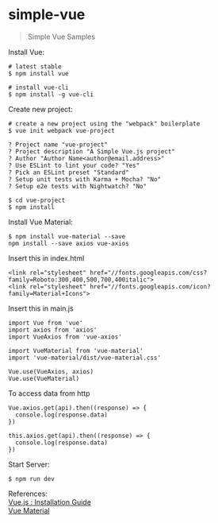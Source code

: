 # simple-vue
> Simple Vue Samples

Install Vue:<br/>
```
# latest stable
$ npm install vue

# install vue-cli
$ npm install -g vue-cli
```

Create new project:
```
# create a new project using the "webpack" boilerplate
$ vue init webpack vue-project
 
? Project name "vue-project"
? Project description "A Simple Vue.js project"
? Author "Author Name<author@email.address>"
? Use ESLint to lint your code? "Yes"
? Pick an ESLint preset "Standard"
? Setup unit tests with Karma + Mocha? "No"
? Setup e2e tests with Nightwatch? "No"
 
$ cd vue-project
$ npm install
```

Install Vue Material:<br/>
```
$ npm install vue-material --save
npm install --save axios vue-axios
```

Insert this in index.html
```
<link rel="stylesheet" href="//fonts.googleapis.com/css?family=Roboto:300,400,500,700,400italic">
<link rel="stylesheet" href="//fonts.googleapis.com/icon?family=Material+Icons">
```

Insert this in main.js
```
import Vue from 'vue'
import axios from 'axios'
import VueAxios from 'vue-axios'

import VueMaterial from 'vue-material'
import 'vue-material/dist/vue-material.css'

Vue.use(VueAxios, axios)
Vue.use(VueMaterial)
```

To access data from http
```
Vue.axios.get(api).then((response) => {
  console.log(response.data)
})
 
this.axios.get(api).then((response) => {
  console.log(response.data)
})
```

Start Server:<br/>
```
$ npm run dev
```

References:<br/>
<a href="https://vuejs.org/v2/guide/installation.html">Vue.js : Installation Guide</a><br/>
<a href="https://vuematerial.github.io">Vue Material</a>
